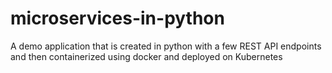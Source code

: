 # microservices-in-python
A demo application that is created in python with a few REST API endpoints and then containerized using docker and deployed on Kubernetes
